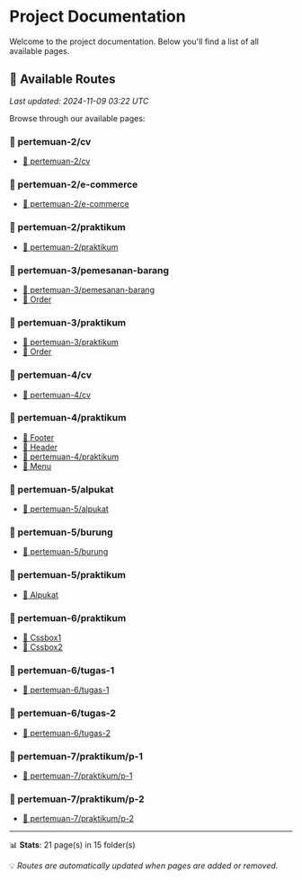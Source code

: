 # Project Documentation

Welcome to the project documentation. Below you'll find a list of all available pages.



## 📄 Available Routes

*Last updated: 2024-11-09 03:22 UTC*

Browse through our available pages:


### 📁 pertemuan-2/cv

- [📍 pertemuan-2/cv](https://sttnf.github.io/pmweb/pertemuan-2/cv/index)

### 📁 pertemuan-2/e-commerce

- [📍 pertemuan-2/e-commerce](https://sttnf.github.io/pmweb/pertemuan-2/e-commerce/index)

### 📁 pertemuan-2/praktikum

- [📍 pertemuan-2/praktikum](https://sttnf.github.io/pmweb/pertemuan-2/praktikum/index)

### 📁 pertemuan-3/pemesanan-barang

- [📍 pertemuan-3/pemesanan-barang](https://sttnf.github.io/pmweb/pertemuan-3/pemesanan-barang/index)
- [📄 Order](https://sttnf.github.io/pmweb/pertemuan-3/pemesanan-barang/order)

### 📁 pertemuan-3/praktikum

- [📍 pertemuan-3/praktikum](https://sttnf.github.io/pmweb/pertemuan-3/praktikum/index)
- [📄 Order](https://sttnf.github.io/pmweb/pertemuan-3/praktikum/order)

### 📁 pertemuan-4/cv

- [📍 pertemuan-4/cv](https://sttnf.github.io/pmweb/pertemuan-4/cv/index)

### 📁 pertemuan-4/praktikum

- [📄 Footer](https://sttnf.github.io/pmweb/pertemuan-4/praktikum/footer)
- [📄 Header](https://sttnf.github.io/pmweb/pertemuan-4/praktikum/header)
- [📍 pertemuan-4/praktikum](https://sttnf.github.io/pmweb/pertemuan-4/praktikum/index)
- [📄 Menu](https://sttnf.github.io/pmweb/pertemuan-4/praktikum/menu)

### 📁 pertemuan-5/alpukat

- [📍 pertemuan-5/alpukat](https://sttnf.github.io/pmweb/pertemuan-5/alpukat/index)

### 📁 pertemuan-5/burung

- [📍 pertemuan-5/burung](https://sttnf.github.io/pmweb/pertemuan-5/burung/index)

### 📁 pertemuan-5/praktikum

- [📄 Alpukat](https://sttnf.github.io/pmweb/pertemuan-5/praktikum/alpukat)

### 📁 pertemuan-6/praktikum

- [📄 Cssbox1](https://sttnf.github.io/pmweb/pertemuan-6/praktikum/cssbox1)
- [📄 Cssbox2](https://sttnf.github.io/pmweb/pertemuan-6/praktikum/cssbox2)

### 📁 pertemuan-6/tugas-1

- [📍 pertemuan-6/tugas-1](https://sttnf.github.io/pmweb/pertemuan-6/tugas-1/index)

### 📁 pertemuan-6/tugas-2

- [📍 pertemuan-6/tugas-2](https://sttnf.github.io/pmweb/pertemuan-6/tugas-2/index)

### 📁 pertemuan-7/praktikum/p-1

- [📍 pertemuan-7/praktikum/p-1](https://sttnf.github.io/pmweb/pertemuan-7/praktikum/p-1/index)

### 📁 pertemuan-7/praktikum/p-2

- [📍 pertemuan-7/praktikum/p-2](https://sttnf.github.io/pmweb/pertemuan-7/praktikum/p-2/index)

---

📊 **Stats**: 21 page(s) in 15 folder(s)

💡 *Routes are automatically updated when pages are added or removed.*
